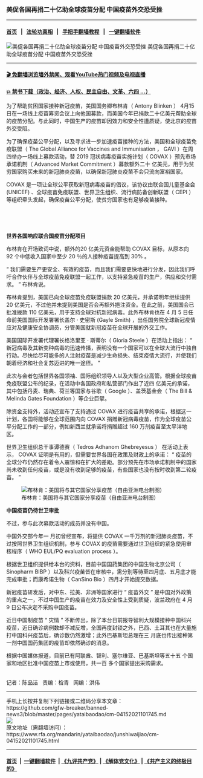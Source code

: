 ### 美促各国再捐二十亿助全球疫苗分配 中国疫苗外交恐受挫
------------------------

#### [首页](https://github.com/gfw-breaker/banned-news3/blob/master/README.md) &nbsp;&nbsp;|&nbsp;&nbsp; [法轮功真相](https://github.com/begood0513/basic/blob/master/README.md)  &nbsp;&nbsp;|&nbsp;&nbsp; [手把手翻墙教程](https://github.com/gfw-breaker/guides/wiki)  &nbsp;&nbsp;|&nbsp;&nbsp; [一键翻墙软件](https://github.com/gfw-breaker/nogfw/blob/master/README.md)  



<div id="headerimg">
 <img alt="美促各国再捐二十亿助全球疫苗分配 中国疫苗外交恐受挫" src="https://www.rfa.org/mandarin/yataibaodao/junshiwaijiao/cm-04152021101745.html/@@images/a2efb2b4-3883-4a99-ad3e-7db8884c6d5b.jpeg" title="美促各国再捐二十亿助全球疫苗分配 中国疫苗外交恐受挫"/>
 <span class="lead_image_caption">
  美促各国再捐二十亿助全球疫苗分配 中国疫苗外交恐受挫
 </span>
 <!-- zoomattribute -->
</div>

<hr/>


#### [ 🎬  免翻墙浏览墙外禁闻、观看YouTube热门视频及电视直播](https://github.com/gfw-breaker/HelloWorld)

#### [ 💥  禁书下载（政治、经济、人权、民主自由、文革、六四 ...）](https://github.com/gfw-breaker/books/blob/master/README.md)

<div id="storytext">
 <p>
 </p>
 <p>
  为了帮助贫困国家接种新冠疫苗，美国国务卿布林肯（
  <span>
   Antony Blinken
  </span>
  <span>
   ）
  </span>
  4月15日在一场线上疫苗筹资会议上向他国募款，而美国今年已捐款二十亿美元帮助全球的疫苗分配。与此同时，中国生产的疫苗却因效力和安全性遭质疑，使北京的疫苗外交受阻。
  <span>
  </span>
 </p>
 <p>
  <span>
   为了确保疫苗公平分配，以及寻求进一步加速疫苗接种的方法，美国和全球疫苗免疫联盟（
  </span>
  <span>
   The Global Alliance for Vaccines and Immunisation
  </span>
  <span>
   ，
  </span>
  <span>
   GAVI
  </span>
  <span>
   ）在周四举办一场线上募款活动，替
  </span>
  <span>
   2019
  </span>
  <span>
   冠状病毒疫苗实施计划（
  </span>
  <span>
   COVAX
  </span>
  <span>
   ）预先市场承诺机制（
  </span>
  <span>
   Advanced Market Commitment
  </span>
  <span>
   ）募款额外二十
  </span>
  <span>
  </span>
  <span>
   亿美元，用于为贫穷国家购买未来的新冠肺炎疫苗，以确保新冠肺炎疫苗不会只流向富裕国家。
  </span>
 </p>
 <p>
  <span>
   COVAX
  </span>
  <span>
   是一项让全球公平获取新冠病毒疫苗的倡议，该协议由联合国儿童基金会
  </span>
  <span>
   (UNICEF)
  </span>
  <span>
   、全球疫苗免疫联盟、世界卫生组织、流行病防备创新联盟（
  </span>
  <span>
   CEPI
  </span>
  <span>
   ）等组织牵头发起，确保疫苗公平分配，使贫穷国家也有足够疫苗接种。
  </span>
 </p>
 <p>
  <br/>
 </p>
 <p>
  <br/>
 </p>
 <p>
  <strong>
   世界各国响应联合国疫苗分配项目
  </strong>
 </p>
 <p>
  <span>
   布林肯在开场致词中说，额外的20
  </span>
  <span>
  </span>
  <span>
   亿美元资金能帮助
  </span>
  <span>
   COVAX
  </span>
  <span>
   目标，从原本向
  </span>
  <span>
   92
  </span>
  <span>
   个中低收入国家中至少
  </span>
  <span>
   20
  </span>
  <span>
   ％的人接种疫苗提高到
  </span>
  <span>
   30%
  </span>
  <span>
   。
  </span>
 </p>
 <p>
  <span>
   “
  </span>
  <span>
   我们需要生产更安全、有效的疫苗，而且我们需要更快地进行分发，因此我们呼吁合作伙伴与全球疫苗免疫联盟一起工作，以支持紧急疫苗的生产，供应和交付需求。
  </span>
  <span>
   ”
  </span>
  <span>
   布林肯说。
  </span>
 </p>
 <p>
  <span>
   布林肯提到，美国已向全球疫苗免疫联盟捐款
  </span>
  <span>
   20
  </span>
  <span>
   亿美元，并承诺明年继续提供
  </span>
  <span>
   20
  </span>
  <span>
   亿美元，不过他并未提到美国是否会再额外挹注资金。在此之前，美国国会已批准拨款
  </span>
  <span>
   110
  </span>
  <span>
   亿美元，用于支持全球对抗新冠病毒。此外布林肯也在
  </span>
  <span>
   4
  </span>
  <span>
   月
  </span>
  <span>
   5
  </span>
  <span>
   日任命前美国国际开发署署长盖尔
  </span>
  <span>
   ·
  </span>
  <span>
   史密斯
  </span>
  <span>
   (Gayle Smith)
  </span>
  <span>
   ，出任国务院全球新冠疫情应对及健康安全协调员，分管美国就新冠疫苗在全球开展的外交工作。
  </span>
 </p>
 <p>
  <span>
   美国国际开发署代理署长格洛里亚
  </span>
  <span>
   ·
  </span>
  <span>
   斯蒂尔（
  </span>
  <span>
   Gloria Steele
  </span>
  <span>
   ）在活动上指出：
  </span>
  <span>
   “
  </span>
  <span>
   新冠病毒及其新变种病毒的迅速传播，表明没有一个国家可以在全球大流行中独自行动。尽快给尽可能多的人注射疫苗是减少生命损失、结束疫情大流行，并使我们朝着经济和社会复苏迈进的唯一途径。
  </span>
  <span>
   ”
  </span>
 </p>
 <p>
  <span>
   此次与会者包括世界各国领袖、国际组织领导人以及大型企业高管。根据全球疫苗免疫联盟公布的纪录，在活动中各国政府和私营部门作出了近四
  </span>
  <span>
  </span>
  <span>
   亿美元的承诺，其中包括丹麦、瑞典、荷兰等国家与谷歌（
  </span>
  <span>
   Google
  </span>
  <span>
   ）、盖茨基金会（
  </span>
  <span>
   The Bill &amp; Melinda Gates Foundation
  </span>
  <span>
   ）等企业巨擘。
  </span>
 </p>
 <p>
  <span>
   除资金支持外，活动还宣布了支持通过
  </span>
  <span>
   COVAX
  </span>
  <span>
   进行疫苗共享的承诺，根据这一计划，各国将能够在全球范围内向
  </span>
  <span>
   COVAX
  </span>
  <span>
   捐赠新冠病毒疫苗，作为全球疫苗公平分配工作的一部分，例如新西兰就承诺将捐赠超过
  </span>
  <span>
   160
  </span>
  <span>
   万剂疫苗至太平洋地区。
  </span>
 </p>
 <p>
  <span>
   世界卫生组织总干事谭德赛（
  </span>
  <span>
   Tedros Adhanom Ghebreyesus
  </span>
  <span>
   ）
  </span>
  <span>
   在活动上表示，
  </span>
  <span>
   COVAX
  </span>
  <span>
   证明是有用的，但需要世界各国在政策及财政上的承诺：
  </span>
  <span>
   “
  </span>
  <span>
   疫苗的全球分布仍然存在着令人震惊和在扩大的差距。部分预先在市场承诺机制中的国家尚未收到任何疫苗，或是没有收到足够的疫苗，有些国家也没有按时收到第二轮疫苗。
  </span>
  <span>
   ”
  </span>
 </p>
 <p>
  <span>
   <figure class="image-richtext image-inline captioned" style="width:620px;">
    <img alt="布林肯：美国将与其它国家分享疫苗（自由亚洲电台制图）" src="https://www.rfa.org/mandarin/yataibaodao/junshiwaijiao/cm-04152021101745.html/cm0415.jpg/@@images/d4acc5b7-dc17-48cb-8736-8ae3eb8ce472.jpeg" title="cm0415.jpg"/>
    <figcaption class="image-caption">
     布林肯：美国将与其它国家分享疫苗（自由亚洲电台制图）
    </figcaption>
    <small>
    </small>
   </figure>
  </span>
 </p>
 <p>
  <strong>
   中国疫苗仍待世卫审批
  </strong>
 </p>
 <p>
  <span>
   不过，参与此次募款活动的成员并没有中国。
  </span>
 </p>
 <p>
  <span>
   中国外交部今年一
  </span>
  <span>
  </span>
  <span>
   月初曾经宣布，将提供
  </span>
  <span>
   COVAX
  </span>
  <span>
   一千万剂的新冠肺炎疫苗，不过按照世界卫生组织机制，参与
  </span>
  <span>
   COVAX
  </span>
  <span>
   的疫苗需要通过世卫组织的紧急使用审核程序（
  </span>
  <span>
   WHO EUL/PQ evaluation process
  </span>
  <span>
   ）。
  </span>
 </p>
 <p>
  <span>
   根据世卫组织提供给本台的资料，目前中国国药集团的中国生物北京公司（
  </span>
  <span>
   Sinopharm BIBP
  </span>
  <span>
   ）以及科兴疫苗皆在审核中，需分别等待至四月底、五月底才能完成审批；而康希诺生物（
  </span>
  <span>
   CanSino Bio
  </span>
  <span>
   ）四月才开始提交数据。
  </span>
 </p>
 <p>
  <span>
   新冠疫苗研发后，对中东、拉美、非洲等国家进行
  </span>
  <span>
   “
  </span>
  <span>
   疫苗外交
  </span>
  <span>
   ”
  </span>
  <span>
   是中国对外政策的重点之一，不过中国生产的疫苗在效力及安全性上受到质疑，波兰政府在
  </span>
  <span>
   4
  </span>
  <span>
   月
  </span>
  <span>
   9
  </span>
  <span>
   日公布决定不采购中国疫苗。
  </span>
 </p>
 <p>
  <span>
   近日中国制疫苗
  </span>
  <span>
   “
  </span>
  <span>
   灾情
  </span>
  <span>
   ”
  </span>
  <span>
   不断传出，除了本台日前报导智利大规模接种中国科兴疫苗，近日确诊病例数却不减反增，全国再度封锁之外，巴西、土耳其也在大量施打中国科兴疫苗后，确诊数仍然激增；此外巴基斯坦总理在三
  </span>
  <span>
  </span>
  <span>
   月底也传出接种第一剂中国国药集团的疫苗却依然确诊的消息。
  </span>
 </p>
 <p>
  <span>
   根据中国媒体报道，目前已有阿联酋、智利、塞尔维亚、巴基斯坦等五十五
  </span>
  <span>
  </span>
  <span>
   个国家和地区批准中国疫苗上市或使用，共一百
  </span>
  <span>
  </span>
  <span>
   多个国家提出采购需求。
  </span>
 </p>
 <p>
  <br/>
  记者：陈品洁   责编：梒青   网编：洪伟
 </p>
</div>

<hr/>
手机上长按并复制下列链接或二维码分享本文章：<br/>
https://github.com/gfw-breaker/banned-news3/blob/master/pages/yataibaodao/cm-04152021101745.md <br/>
<a href='https://github.com/gfw-breaker/banned-news3/blob/master/pages/yataibaodao/cm-04152021101745.md'><img src='https://github.com/gfw-breaker/banned-news3/blob/master/pages/yataibaodao/cm-04152021101745.md.png'/></a> <br/>
原文地址（需翻墙访问）：https://www.rfa.org/mandarin/yataibaodao/junshiwaijiao/cm-04152021101745.html


------------------------
#### [首页](https://github.com/gfw-breaker/banned-news3/blob/master/README.md) &nbsp;|&nbsp; [一键翻墙软件](https://github.com/gfw-breaker/nogfw/blob/master/README.md) &nbsp;| [《九评共产党》](https://github.com/gfw-breaker/9ping.md/blob/master/README.md#九评之一评共产党是什么) | [《解体党文化》](https://github.com/gfw-breaker/jtdwh.md/blob/master/README.md) | [《共产主义的终极目的》](https://github.com/gfw-breaker/gczydzjmd.md/blob/master/README.md)


<img src='http://gfw-breaker.win/banned-news3/pages/yataibaodao/cm-04152021101745.md' width='0px' height='0px'/>